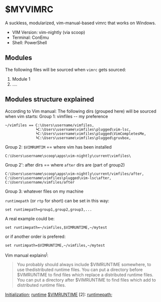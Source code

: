 # $MYVIMRC
A suckless, modularized, vim-manual-based vimrc that works on Windows.
- VIM Version: vim-nightly (via scoop)
- Terminal: ConEmu
- Shell: PowerShell

## Modules
The following files will be sourced when `vimrc` gets sourced:
1. Module 1
2. ....

## Modules structure explained
According to Vim manual:
The following dirs (grouped here) will be sourced when vim starts:
Group 1: vimfiles -- my preference

    ~/vimfiles == C:\Users\username/vimfiles,
                  ┕C:\Users\username\vimfiles\plugged\vim-lsc,
                  ┕C:\Users\username\vimfiles\plugged\VimCompletesMe,
                  ┕C:\Users\username\vimfiles\plugged\gruvbox,
               
Group 2: `$VIMRUMTIM` == where vim has been installed

    C:\Users\username\scoop\apps\vim-nightly\current\vimfiles\

Group 2': after dirs == where `after` dirs are (part of group2)

    C:\Users\username\scoop\apps\vim-nightly\current/vimfiles/after,
    C:\Users\username\vimfiles\plugged\vim-lsc\after,
    C:\Users\username/vimfiles/after

Group 3: whatever files on my machine

`runtimepath` (or `rtp` for short) can be set in this way:

    set runtimepath=group1,group2,group3,...

A real example could be:

    set runtimepath=~/vimfiles,$VIMRUNTIME,~/mytest

or if another order is prefered:

    set runtimpath=$VIMRUNTIME,~/vimfiles,~/mytest

Vim manual explains<sup>[l](#myft1)</sup>:
>You probably should always include $VIMRUNTIME somewhere, to use thedistributed runtime files.  You can put a directory before $VIMRUNTIME to find files which replace a distributed runtime files.  You can put a directory after $VIMRUNTIME to find files which add to distributed runtime files.


[Initialization](https://vimhelp.org/starting.txt.html#initialization);
[runtime](https://vimhelp.org/repeat.txt.html#%3Aruntime)
[$VIMRUNTIME](https://vimhelp.org/starting.txt.html#%24VIMRUNTIME)
<a name="myft1">[2]</a>: [runtimepath](https://vimhelp.org/options.txt.html#%27runtimepath%27);
